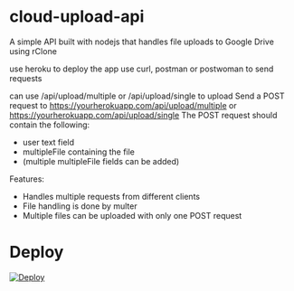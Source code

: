 # cloud-upload-api
A simple API built with nodejs that handles file uploads to Google Drive using rClone

use heroku to deploy the app
use curl, postman or postwoman to send requests

can use /api/upload/multiple or /api/upload/single to upload 
Send a POST request to https://yourherokuapp.com/api/upload/multiple or https://yourherokuapp.com/api/upload/single
The POST request should contain the following:
- user text field 
- multipleFile containing the file 
- (multiple multipleFile fields can be added)

Features:
- Handles multiple requests from different clients
- File handling is done by multer
- Multiple files can be uploaded with only one POST request

# Deploy
[![Deploy](https://www.herokucdn.com/deploy/button.svg)](https://heroku.com/deploy)